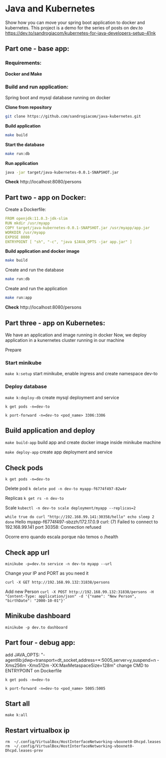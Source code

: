 # Java and Kubernetes

Show how you can move your spring boot application to docker and kubernetes.
This project is a demo for the series of posts on dev.to
https://dev.to/sandrogiacom/kubernetes-for-java-developers-setup-41nk

## Part one - base app:

### Requirements:

**Docker and Make**

### Build and run application:

Spring boot and mysql database running on docker

**Clone from repository**
```bash
git clone https://github.com/sandrogiacom/java-kubernetes.git
```

**Build application**
```bash
make build
```

**Start the database**
```bash
make run:db
```

**Run application**
```bash
java -jar target/java-kubernetes-0.0.1-SNAPSHOT.jar
```

**Check**
http://localhost:8080/persons


## Part two - app on Docker:

Create a Dockerfile:

```yaml
FROM openjdk:11.0.3-jdk-slim
RUN mkdir /usr/myapp
COPY target/java-kubernetes-0.0.1-SNAPSHOT.jar /usr/myapp/app.jar
WORKDIR /usr/myapp
EXPOSE 8080
ENTRYPOINT [ "sh", "-c", "java $JAVA_OPTS -jar app.jar" ]
```

**Build application and docker image**

```bash
make build
```

Create and run the database
```bash
make run:db
```

Create and run the application
```bash
make run:app
```

**Check**
http://localhost:8080/persons

## Part three - app on Kubernetes:

We have an application and image running in docker
Now, we deploy application in a kunernetes cluster running in our machine

Prepare

### Start minikube
`make k:setup` start minikube, enable ingress and create namespace dev-to

### Deploy database

`make k:deploy-db` create mysql deployment and service

`k get pods -n=dev-to`

`k port-forward -n=dev-to <pod_name> 3306:3306`

## Build application and deploy

`make build-app` build app and create docker image inside minikube machine

`make deploy-app` create app deployment and service

## Check pods

`k get pods -n=dev-to`

Delete pod
`k delete pod -n dev-to myapp-f6774f497-82w4r`

Replicas
`k get rs -n dev-to`

Scale
`kubectl -n dev-to scale deployment/myapp --replicas=2`

`
while true
do curl "http://192.168.99.141:30358/hello"
echo
sleep 2
done
`
Hello myapp-f6774f497-sbzzh/172.17.0.9
curl: (7) Failed to connect to 192.168.99.141 port 30358: Connection refused

Ocorre erro quando escala porque não temos o /health


## Check app url
`minikube -p=dev.to service -n dev-to myapp --url`

Change your IP and PORT as you need it

`curl -X GET http://192.168.99.132:31838/persons`

Add new Person
`curl -X POST http://192.168.99.132:31838/persons -H "Content-Type: application/json" -d '{"name": "New Person", "birthDate": "2000-10-01"}'`

## Minikube dashboard

`minikube -p dev.to dashboard`

## Part four - debug app:

add   JAVA_OPTS: "-agentlib:jdwp=transport=dt_socket,address=*:5005,server=y,suspend=n -Xms256m -Xmx512m -XX:MaxMetaspaceSize=128m"
change CMD to ENTRYPOINT on Dockerfile

`k get pods -n=dev-to`

`k port-forward -n=dev-to <pod_name> 5005:5005`

## Start all

`make k:all`

## Restart virtualbox ip

`rm  ~/.config/VirtualBox/HostInterfaceNetworking-vboxnet0-Dhcpd.leases`
`rm  ~/.config/VirtualBox/HostInterfaceNetworking-vboxnet0-Dhcpd.leases-prev`
